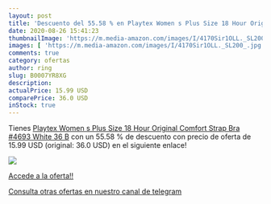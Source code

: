 ```yaml
---
layout: post
title: 'Descuento del 55.58 % en Playtex Women s Plus Size 18 Hour Origin'
date: 2020-08-26 15:41:23
thumbnailImage: 'https://m.media-amazon.com/images/I/4170Sir1OLL._SL200_.jpg'
images: [ 'https://m.media-amazon.com/images/I/4170Sir1OLL._SL200_.jpg' ]
comments: true
category: ofertas
author: ring
slug: B0007YR8XG
description:
actualPrice: 15.99 USD
comparePrice: 36.0 USD
inStock: true
---
```


Tienes [Playtex Women s Plus Size 18 Hour Original Comfort Strap Bra #4693  White  36 B](https://www.amazon.com/dp/B0007YR8XG/?tag=redken08-20) con un 55.58 % de descuento con precio de oferta de 15.99 USD (original: 36.0 USD) en el siguiente enlace!

[![](https://m.media-amazon.com/images/I/4170Sir1OLL._SL200_.jpg)](https://www.amazon.com/dp/B0007YR8XG/?tag=redken08-20)

[Accede a la oferta!!](https://www.amazon.com/dp/B0007YR8XG/?tag=redken08-20)

[Consulta otras ofertas en nuestro canal de telegram](https://t.me/s/ofertas25)
